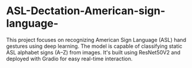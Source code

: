 # ASL-Dectation-American-sign-language-
This project focuses on recognizing American Sign Language (ASL) hand gestures using deep learning. The model is capable of classifying static ASL alphabet signs (A–Z) from images. It's built using ResNet50V2 and deployed with Gradio for easy real-time interaction.
